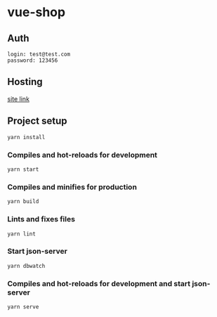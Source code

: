 # vue-shop

## Auth
```
login: test@test.com
password: 123456
```

## Hosting
[site link](https://vue-shop-fdd11.web.app/)

## Project setup
```
yarn install
```

### Compiles and hot-reloads for development
```
yarn start
```

### Compiles and minifies for production
```
yarn build
```

### Lints and fixes files
```
yarn lint
```

### Start json-server
```
yarn dbwatch
```

### Compiles and hot-reloads for development and start json-server
```
yarn serve
```
